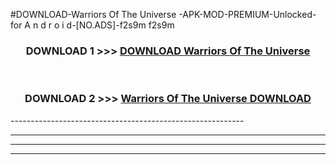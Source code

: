 #DOWNLOAD-Warriors Of The Universe -APK-MOD-PREMIUM-Unlocked-for A n d r o i d-[NO.ADS]-f2s9m f2s9m 



<div align="center">

<h3>DOWNLOAD 1 >>> <a href="https://getmod2.web.app/?judul=Warriors Of The Universe ">DOWNLOAD Warriors Of The Universe </a></h3><br>

<h3>DOWNLOAD 2 >>> <a href="https://getmod2.web.app/?judul=Warriors Of The Universe ">Warriors Of The Universe  DOWNLOAD </a></h3>

</div>
----------------------------------------------------------

----------------------------------------------------------

----------------------------------------------------------

----------------------------------------------------------




